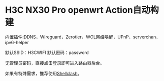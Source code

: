 # H3C NX30 Pro openwrt Action自动构建

内置插件:DDNS，Wireguard，Zerotier，WOL网络唤醒，UPnP，serverchan，ipv6-helper

默认SSID：H3CWIFI  默认密码：password  

无管理员密码，直接点击登录即可进入路由器后台。

如果有特殊需求，推荐使用[Shellclash](https://github.com/juewuy/ShellClash/blob/master/README_CN.md)。
